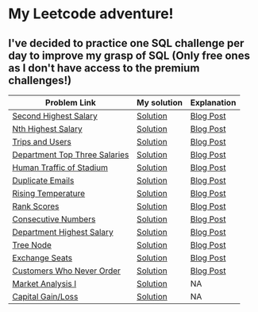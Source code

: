 # My Leetcode adventure!

## I've decided to practice one SQL challenge per day to improve my grasp of SQL (Only free ones as I don't have access to the premium challenges!)

| Problem Link  |  My solution   | Explanation |
| ------------- | ------------- | ------------- |
| [Second Highest Salary](https://leetcode.com/problems/second-highest-salary/)   | [Solution](https://github.com/Asif1310/3013/blob/main/Leetcode1.sql)   | [Blog Post](https://thedumbdatum.wordpress.com/2022/07/11/leetcode-second-highest-salary-problem/)
| [Nth Highest Salary](https://leetcode.com/problems/nth-highest-salary/) | [Solution](https://github.com/Asif1310/3013/blob/main/Leetcode2.sql) | [Blog Post](https://thedumbdatum.wordpress.com/2022/07/12/leetcode-nth-highest-salary/)
| [Trips and Users](https://leetcode.com/problems/trips-and-users/) | [Solution](https://github.com/Asif1310/3013/blob/main/Leetcode3.sql) | [Blog Post](https://thedumbdatum.wordpress.com/2022/07/14/leetcode-trips-and-users/)
| [Department Top Three Salaries](https://leetcode.com/problems/department-top-three-salaries/)| [Solution](https://github.com/Asif1310/3013/blob/main/Leetcode4.sql) | [Blog Post](https://thedumbdatum.wordpress.com/2022/07/14/leetcode-department-top-three-salaries/)
| [Human Traffic of Stadium](https://leetcode.com/problems/human-traffic-of-stadium/)|[Solution](https://github.com/Asif1310/3013/blob/main/Leetcode5.sql) | [Blog Post](https://thedumbdatum.wordpress.com/2022/07/15/leetcode-human-traffic-of-stadium/)
| [Duplicate Emails](https://leetcode.com/problems/duplicate-emails/)|[Solution](https://github.com/Asif1310/3013/blob/main/Leetcode6.sql) | [Blog Post](https://thedumbdatum.wordpress.com/2022/07/17/leetcode-duplicate-emails/)
| [Rising Temperature](https://leetcode.com/problems/rising-temperature/)|[Solution](https://github.com/Asif1310/3013/blob/main/Leetcode7.sql) | [Blog Post](https://thedumbdatum.wordpress.com/2022/07/17/leetcode-rising-temperature/)
| [Rank Scores](https://leetcode.com/problems/rank-scores/)|[Solution](https://github.com/Asif1310/3013/blob/main/Leetcode8.sql) | [Blog Post](https://thedumbdatum.wordpress.com/2022/07/18/leetcode-rank-scores/)
| [Consecutive Numbers](https://leetcode.com/problems/consecutive-numbers/)|[Solution](https://github.com/Asif1310/3013/blob/main/Leetcode9.sql) | [Blog Post](https://thedumbdatum.wordpress.com/2022/07/21/leetcode-consecutive-numbers/)
| [Department Highest Salary](https://leetcode.com/problems/department-highest-salary/)|[Solution](https://github.com/Asif1310/3013/blob/main/Leetcode10.sql) | [Blog Post](https://thedumbdatum.wordpress.com/2022/07/23/leetcode-department-highest-salary/)
| [Tree Node](https://leetcode.com/problems/tree-node/)|[Solution](https://github.com/Asif1310/3013/blob/main/Leetcode11.sql) | [Blog Post](https://thedumbdatum.wordpress.com/2022/07/24/leetcode-tree-node/)
| [Exchange Seats](https://leetcode.com/problems/exchange-seats/)|[Solution](https://github.com/Asif1310/3013/blob/main/Leetcode12.sql) | [Blog Post](https://thedumbdatum.wordpress.com/2022/07/23/leetcode-exchange-seats/)
| [Customers Who Never Order](https://leetcode.com/problems/customers-who-never-order/)|[Solution](https://github.com/Asif1310/3013/blob/main/Leetcode13.sql) | [Blog Post](https://thedumbdatum.wordpress.com/2022/07/24/leetcode-customers-who-never-order/)
| [Market Analysis I](https://leetcode.com/problems/market-analysis-i/)|[Solution](https://github.com/Asif1310/3013/blob/main/Leetcode14.sql) | NA
| [Capital Gain/Loss](https://leetcode.com/problems/capital-gainloss/)|[Solution](https://github.com/Asif1310/3013/blob/main/Leetcode15.sql) | NA



